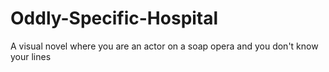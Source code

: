 # Oddly-Specific-Hospital
 A visual novel where you are an actor on a soap opera and you don't know your lines

